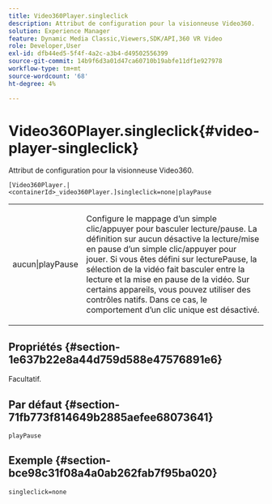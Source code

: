 ```yaml
---
title: Video360Player.singleclick
description: Attribut de configuration pour la visionneuse Video360.
solution: Experience Manager
feature: Dynamic Media Classic,Viewers,SDK/API,360 VR Video
role: Developer,User
exl-id: dfb44ed5-5f4f-4a2c-a3b4-d49502556399
source-git-commit: 14b9f6d3a01d47ca60710b19abfe11df1e927978
workflow-type: tm+mt
source-wordcount: '68'
ht-degree: 4%

---
```


# Video360Player.singleclick{#video-player-singleclick}

Attribut de configuration pour la visionneuse Video360.

`[Video360Player.|<containerId>_video360Player.]singleclick=none|playPause`

<table id="table_441553CD34C94A58A9D7CBF772DEDDB6"> 
 <tbody> 
  <tr> 
   <td colname="col1"> <p> <span class="codeph"> aucun|playPause</span> </p> </td> 
   <td colname="col2"> <p> Configure le mappage d’un simple clic/appuyer pour basculer lecture/pause. La définition sur <span class="codeph"> aucun</span> désactive la lecture/mise en pause d’un simple clic/appuyer pour jouer. Si vous êtes défini sur <span class="codeph"> lecturePause</span>, la sélection de la vidéo fait basculer entre la lecture et la mise en pause de la vidéo. Sur certains appareils, vous pouvez utiliser des contrôles natifs. Dans ce cas, le comportement d’un <span class="codeph"> clic</span> unique est désactivé. </p> </td> 
  </tr> 
 </tbody> 
</table>

## Propriétés {#section-1e637b22e8a44d759d588e47576891e6}

Facultatif.

## Par défaut {#section-71fb773f814649b2885aefee68073641}

`playPause`

## Exemple {#section-bce98c31f08a4a0ab262fab7f95ba020}

```
singleclick=none
```
